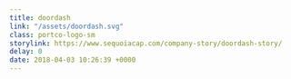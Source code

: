 ```yaml
---
title: doordash
link: "/assets/doordash.svg"
class: portco-logo-sm
storylink: https://www.sequoiacap.com/company-story/doordash-story/
delay: 0
date: 2018-04-03 10:26:39 +0000
---
```


